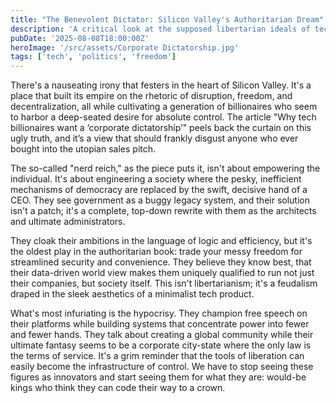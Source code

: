 ```yaml
---
title: "The Benevolent Dictator: Silicon Valley's Authoritarian Dream"
description: 'A critical look at the supposed libertarian ideals of tech billionaires, arguing they often lead to a desire for corporate-controlled authoritarianism.'
pubDate: '2025-08-08T18:00:00Z'
heroImage: '/src/assets/Corporate Dictatorship.jpg'
tags: ['tech', 'politics', 'freedom']
---
```


There's a nauseating irony that festers in the heart of Silicon Valley. It's a place that built its empire on the rhetoric of disruption, freedom, and decentralization, all while cultivating a generation of billionaires who seem to harbor a deep-seated desire for absolute control. The article "Why tech billionaires want a ‘corporate dictatorship’" peels back the curtain on this ugly truth, and it’s a view that should frankly disgust anyone who ever bought into the utopian sales pitch.

The so-called "nerd reich," as the piece puts it, isn't about empowering the individual. It's about engineering a society where the pesky, inefficient mechanisms of democracy are replaced by the swift, decisive hand of a CEO. They see government as a buggy legacy system, and their solution isn't a patch; it's a complete, top-down rewrite with them as the architects and ultimate administrators.

They cloak their ambitions in the language of logic and efficiency, but it's the oldest play in the authoritarian book: trade your messy freedom for streamlined security and convenience. They believe they know best, that their data-driven world view makes them uniquely qualified to run not just their companies, but society itself. This isn't libertarianism; it's a feudalism draped in the sleek aesthetics of a minimalist tech product.

What's most infuriating is the hypocrisy. They champion free speech on their platforms while building systems that concentrate power into fewer and fewer hands. They talk about creating a global community while their ultimate fantasy seems to be a corporate city-state where the only law is the terms of service. It's a grim reminder that the tools of liberation can easily become the infrastructure of control. We have to stop seeing these figures as innovators and start seeing them for what they are: would-be kings who think they can code their way to a crown.
